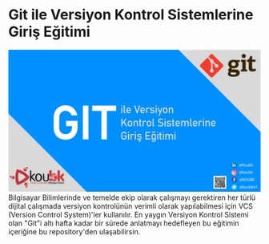 # Git ile Versiyon Kontrol Sistemlerine Giriş Eğitimi
![Header image](readme_header.jpg)
Bilgisayar Bilimlerinde ve temelde ekip olarak çalışmayı gerektiren her türlü dijital çalışmada versiyon kontrolünün verimli olarak yapılabilmesi için VCS (Version Control System)'ler kullanılır. En yaygın Versiyon Kontrol Sistemi olan "Git"i altı hafta kadar bir sürede anlatmayı hedefleyen bu eğitimin içeriğine bu repository'den ulaşabilirsin.
